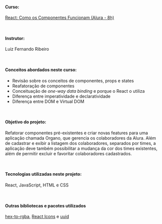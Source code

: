#### Curso:
[React: Como os Componentes Funcionam (Alura - 8h)](https://cursos.alura.com.br/course/react-componentes-funcionam)

&nbsp; 

#### Instrutor:
Luiz Fernando Ribeiro

&nbsp; 

#### Conceitos abordados neste curso:
- Revisão sobre os conceitos de componentes, props e states
- Reafatoração de componentes
- Conceituação de *one-way data binding* e porque o React o utiliza
- Diferença entre imperatividade e declaratividade
- Diferença entre DOM e Virtual DOM
 
&nbsp; 

#### Objetivo do projeto: 
Refatorar componentes pré-existentes e criar novas features para uma aplicação chamada Organo, que gerencia os colaboradores da Alura. Além de cadastrar e exibir a listagem dos colaboradores, separados por times, a aplicação deve também possibilitar a mudança da cor dos times existentes, além de permitir excluir e favoritar colaboradores cadastrados.

&nbsp; 

#### Tecnologias utilizadas neste projeto: 
React, JavaScript, HTML e CSS

&nbsp;

#### Outras bibliotecas e pacotes utilizados
[hex-to-rgba](https://www.npmjs.com/package/hex-to-rgba), [React Icons](https://react-icons.github.io/react-icons/) e [uuid](https://www.npmjs.com/package/uuid)